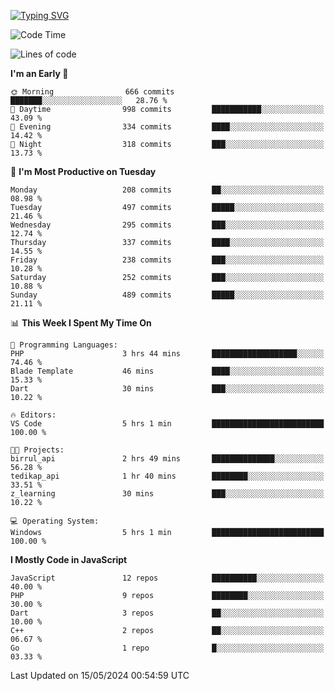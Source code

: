 [![Typing SVG](https://readme-typing-svg.demolab.com?font=Fira+Code&pause=1000&color=F7F7F7&random=false&width=435&lines=Hi+%F0%9F%91%8B%2C+I'm+Rafiu+Sidqi;Junior+Backend+Developer)](https://git.io/typing-svg)
<!--START_SECTION:waka-->
![Code Time](http://img.shields.io/badge/Code%20Time-204%20hrs%2027%20mins-blue)

![Lines of code](https://img.shields.io/badge/From%20Hello%20World%20I%27ve%20Written-960.2%20thousand%20lines%20of%20code-blue)

**I'm an Early 🐤** 

```text
🌞 Morning                666 commits         ███████░░░░░░░░░░░░░░░░░░   28.76 % 
🌆 Daytime                998 commits         ███████████░░░░░░░░░░░░░░   43.09 % 
🌃 Evening                334 commits         ████░░░░░░░░░░░░░░░░░░░░░   14.42 % 
🌙 Night                  318 commits         ███░░░░░░░░░░░░░░░░░░░░░░   13.73 % 
```
📅 **I'm Most Productive on Tuesday** 

```text
Monday                   208 commits         ██░░░░░░░░░░░░░░░░░░░░░░░   08.98 % 
Tuesday                  497 commits         █████░░░░░░░░░░░░░░░░░░░░   21.46 % 
Wednesday                295 commits         ███░░░░░░░░░░░░░░░░░░░░░░   12.74 % 
Thursday                 337 commits         ████░░░░░░░░░░░░░░░░░░░░░   14.55 % 
Friday                   238 commits         ███░░░░░░░░░░░░░░░░░░░░░░   10.28 % 
Saturday                 252 commits         ███░░░░░░░░░░░░░░░░░░░░░░   10.88 % 
Sunday                   489 commits         █████░░░░░░░░░░░░░░░░░░░░   21.11 % 
```


📊 **This Week I Spent My Time On** 

```text
💬 Programming Languages: 
PHP                      3 hrs 44 mins       ███████████████████░░░░░░   74.46 % 
Blade Template           46 mins             ████░░░░░░░░░░░░░░░░░░░░░   15.33 % 
Dart                     30 mins             ███░░░░░░░░░░░░░░░░░░░░░░   10.22 % 

🔥 Editors: 
VS Code                  5 hrs 1 min         █████████████████████████   100.00 % 

🐱‍💻 Projects: 
birrul_api               2 hrs 49 mins       ██████████████░░░░░░░░░░░   56.28 % 
tedikap_api              1 hr 40 mins        ████████░░░░░░░░░░░░░░░░░   33.51 % 
z_learning               30 mins             ███░░░░░░░░░░░░░░░░░░░░░░   10.22 % 

💻 Operating System: 
Windows                  5 hrs 1 min         █████████████████████████   100.00 % 
```

**I Mostly Code in JavaScript** 

```text
JavaScript               12 repos            ██████████░░░░░░░░░░░░░░░   40.00 % 
PHP                      9 repos             ████████░░░░░░░░░░░░░░░░░   30.00 % 
Dart                     3 repos             ██░░░░░░░░░░░░░░░░░░░░░░░   10.00 % 
C++                      2 repos             ██░░░░░░░░░░░░░░░░░░░░░░░   06.67 % 
Go                       1 repo              █░░░░░░░░░░░░░░░░░░░░░░░░   03.33 % 
```




 Last Updated on 15/05/2024 00:54:59 UTC
<!--END_SECTION:waka-->
